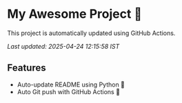 # My Awesome Project 🚀

This project is automatically updated using GitHub Actions.

_Last updated: 2025-04-24 12:15:58 IST_

## Features
- Auto-update README using Python 🐍
- Auto Git push with GitHub Actions 🤖
